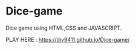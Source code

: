 # Dice-game
Dice game using HTML,CSS and JAVASCRIPT.

PLAY HERE : https://div9411.github.io/Dice-game/
